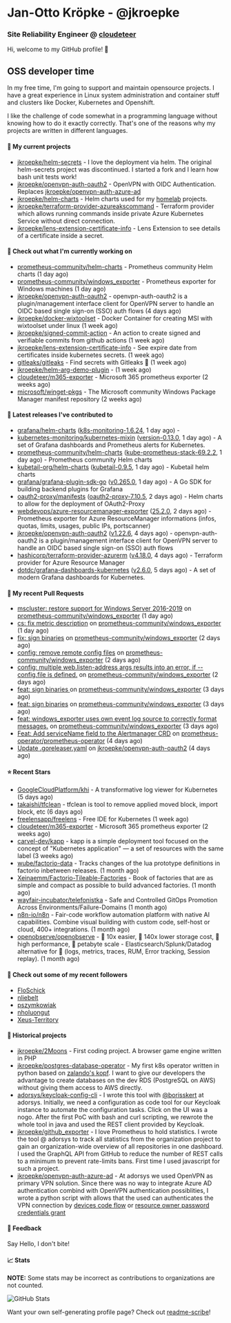 # Jan-Otto Kröpke - @jkroepke
### Site Reliability Engineer @ [cloudeteer](https://cloudeteer.de/)

Hi, welcome to my GitHub profile! 👋

## OSS developer time
In my free time, I'm going to support and maintain opensource projects. I have a great experience in Linux system administration and container stuff and clusters like Docker, Kubernetes and Openshift.

I like the challenge of code somewhat in a programming language without knowing how to do it exactly correctly. That's one of the reasons why my projects are written in different languages.

#### 🌱 My current projects
- [jkroepke/helm-secrets](https://github.com/jkroepke/helm-secrets) - I love the deployment via helm. The original helm-secrets project was discontinued. I started a fork and I learn how bash unit tests work!
- [jkroepke/openvpn-auth-oauth2](https://github.com/jkroepke/openvpn-auth-oauth2) - OpenVPN with OIDC Authentication. Replaces  [jkroepke/openvpn-auth-azure-ad](https://github.com/jkroepke/openvpn-auth-azure-ad) 
- [jkroepke/helm-charts](https://github.com/jkroepke/helm-charts) - Helm charts used for my [homelab](https://github.com/jkroepke/homelab) projects.
- [jkroepke/terraform-provider-azureakscommand](https://github.com/jkroepke/terraform-provider-azureakscommand) - Terraform provider which allows running commands inside private Azure Kubernetes Service without direct connection.
- [jkroepke/lens-extension-certificate-info](https://github.com/jkroepke/lens-extension-certificate-info) - Lens Extension to see details of a certificate inside a secret.

#### 👷 Check out what I'm currently working on

- [prometheus-community/helm-charts](https://github.com/prometheus-community/helm-charts) - Prometheus community Helm charts (1 day ago)
- [prometheus-community/windows_exporter](https://github.com/prometheus-community/windows_exporter) - Prometheus exporter for Windows machines (1 day ago)
- [jkroepke/openvpn-auth-oauth2](https://github.com/jkroepke/openvpn-auth-oauth2) - openvpn-auth-oauth2 is a plugin/management interface client for OpenVPN server to handle an OIDC based single sign-on (SSO) auth flows (4 days ago)
- [jkroepke/docker-wixtoolset](https://github.com/jkroepke/docker-wixtoolset) - Docker Container for creating MSI with wixtoolset under linux (1 week ago)
- [jkroepke/signed-commit-action](https://github.com/jkroepke/signed-commit-action) - An action to create signed and verifiable commits from github actions (1 week ago)
- [jkroepke/lens-extension-certificate-info](https://github.com/jkroepke/lens-extension-certificate-info) - See expire date from certificates inside kubernetes secrets. (1 week ago)
- [gitleaks/gitleaks](https://github.com/gitleaks/gitleaks) - Find secrets with Gitleaks 🔑 (1 week ago)
- [jkroepke/helm-arg-demo-plugin](https://github.com/jkroepke/helm-arg-demo-plugin) -  (1 week ago)
- [cloudeteer/m365-exporter](https://github.com/cloudeteer/m365-exporter) - Microsoft 365 prometheus exporter (2 weeks ago)
- [microsoft/winget-pkgs](https://github.com/microsoft/winget-pkgs) - The Microsoft community Windows Package Manager manifest repository (2 weeks ago)

#### 🔭 Latest releases I've contributed to

- [grafana/helm-charts](https://github.com/grafana/helm-charts) ([k8s-monitoring-1.6.24](https://github.com/grafana/helm-charts/releases/tag/k8s-monitoring-1.6.24), 1 day ago) - 
- [kubernetes-monitoring/kubernetes-mixin](https://github.com/kubernetes-monitoring/kubernetes-mixin) ([version-0.13.0](https://github.com/kubernetes-monitoring/kubernetes-mixin/releases/tag/version-0.13.0), 1 day ago) -  A set of Grafana dashboards and Prometheus alerts for Kubernetes.
- [prometheus-community/helm-charts](https://github.com/prometheus-community/helm-charts) ([kube-prometheus-stack-69.2.2](https://github.com/prometheus-community/helm-charts/releases/tag/kube-prometheus-stack-69.2.2), 1 day ago) - Prometheus community Helm charts
- [kubetail-org/helm-charts](https://github.com/kubetail-org/helm-charts) ([kubetail-0.9.5](https://github.com/kubetail-org/helm-charts/releases/tag/kubetail-0.9.5), 1 day ago) - Kubetail helm charts
- [grafana/grafana-plugin-sdk-go](https://github.com/grafana/grafana-plugin-sdk-go) ([v0.265.0](https://github.com/grafana/grafana-plugin-sdk-go/releases/tag/v0.265.0), 1 day ago) - A Go SDK for building backend plugins for Grafana
- [oauth2-proxy/manifests](https://github.com/oauth2-proxy/manifests) ([oauth2-proxy-7.10.5](https://github.com/oauth2-proxy/manifests/releases/tag/oauth2-proxy-7.10.5), 2 days ago) - Helm charts to allow for the deployment of OAuth2-Proxy
- [webdevops/azure-resourcemanager-exporter](https://github.com/webdevops/azure-resourcemanager-exporter) ([25.2.0](https://github.com/webdevops/azure-resourcemanager-exporter/releases/tag/25.2.0), 2 days ago) - Prometheus exporter for Azure ResourceManager informations (infos, quotas, limits, usages, public IPs, portscanner)
- [jkroepke/openvpn-auth-oauth2](https://github.com/jkroepke/openvpn-auth-oauth2) ([v1.22.6](https://github.com/jkroepke/openvpn-auth-oauth2/releases/tag/v1.22.6), 4 days ago) - openvpn-auth-oauth2 is a plugin/management interface client for OpenVPN server to handle an OIDC based single sign-on (SSO) auth flows
- [hashicorp/terraform-provider-azurerm](https://github.com/hashicorp/terraform-provider-azurerm) ([v4.18.0](https://github.com/hashicorp/terraform-provider-azurerm/releases/tag/v4.18.0), 4 days ago) - Terraform provider for Azure Resource Manager
- [dotdc/grafana-dashboards-kubernetes](https://github.com/dotdc/grafana-dashboards-kubernetes) ([v2.6.0](https://github.com/dotdc/grafana-dashboards-kubernetes/releases/tag/v2.6.0), 5 days ago) - A set of modern Grafana dashboards for Kubernetes.

#### 🔨 My recent Pull Requests

- [mscluster: restore support for Windows Server 2016-2019](https://github.com/prometheus-community/windows_exporter/pull/1882) on [prometheus-community/windows_exporter](https://github.com/prometheus-community/windows_exporter) (1 day ago)
- [cs: fix metric description](https://github.com/prometheus-community/windows_exporter/pull/1881) on [prometheus-community/windows_exporter](https://github.com/prometheus-community/windows_exporter) (1 day ago)
- [fix: sign binaries](https://github.com/prometheus-community/windows_exporter/pull/1878) on [prometheus-community/windows_exporter](https://github.com/prometheus-community/windows_exporter) (2 days ago)
- [config: remove remote config files](https://github.com/prometheus-community/windows_exporter/pull/1877) on [prometheus-community/windows_exporter](https://github.com/prometheus-community/windows_exporter) (2 days ago)
- [config: multiple web.listen-address args results into an error, if --config.file is defined.](https://github.com/prometheus-community/windows_exporter/pull/1876) on [prometheus-community/windows_exporter](https://github.com/prometheus-community/windows_exporter) (2 days ago)
- [feat: sign binaries ](https://github.com/prometheus-community/windows_exporter/pull/1875) on [prometheus-community/windows_exporter](https://github.com/prometheus-community/windows_exporter) (3 days ago)
- [feat: sign binaries](https://github.com/prometheus-community/windows_exporter/pull/1874) on [prometheus-community/windows_exporter](https://github.com/prometheus-community/windows_exporter) (3 days ago)
- [feat: windows_exporter uses own event log source to correctly format messages.](https://github.com/prometheus-community/windows_exporter/pull/1873) on [prometheus-community/windows_exporter](https://github.com/prometheus-community/windows_exporter) (3 days ago)
- [Feat: Add serviceName field to the Alertmanager CRD](https://github.com/prometheus-operator/prometheus-operator/pull/7329) on [prometheus-operator/prometheus-operator](https://github.com/prometheus-operator/prometheus-operator) (4 days ago)
- [Update .goreleaser.yaml](https://github.com/jkroepke/openvpn-auth-oauth2/pull/405) on [jkroepke/openvpn-auth-oauth2](https://github.com/jkroepke/openvpn-auth-oauth2) (4 days ago)

#### ⭐ Recent Stars

- [GoogleCloudPlatform/khi](https://github.com/GoogleCloudPlatform/khi) - A transformative log viewer for Kubernetes (5 days ago)
- [takaishi/tfclean](https://github.com/takaishi/tfclean) - tfclean is tool to remove applied moved block, import block, etc (6 days ago)
- [freelensapp/freelens](https://github.com/freelensapp/freelens) - Free IDE for Kubernetes (1 week ago)
- [cloudeteer/m365-exporter](https://github.com/cloudeteer/m365-exporter) - Microsoft 365 prometheus exporter (2 weeks ago)
- [carvel-dev/kapp](https://github.com/carvel-dev/kapp) - kapp is a simple deployment tool focused on the concept of &#34;Kubernetes application&#34; — a set of resources with the same label (3 weeks ago)
- [wube/factorio-data](https://github.com/wube/factorio-data) - Tracks changes of the lua prototype definitions in factorio inbetween releases. (1 month ago)
- [Xeinaemm/Factorio-Tileable-Factories](https://github.com/Xeinaemm/Factorio-Tileable-Factories) - Book of factories that are as simple and compact as possible to build advanced factories. (1 month ago)
- [wayfair-incubator/telefonistka](https://github.com/wayfair-incubator/telefonistka) - Safe and Controlled GitOps Promotion Across Environments/Failure-Domains (1 month ago)
- [n8n-io/n8n](https://github.com/n8n-io/n8n) - Fair-code workflow automation platform with native AI capabilities. Combine visual building with custom code, self-host or cloud, 400&#43; integrations. (1 month ago)
- [openobserve/openobserve](https://github.com/openobserve/openobserve) - 🚀 10x easier, 🚀 140x lower storage cost, 🚀 high performance,  🚀 petabyte scale - Elasticsearch/Splunk/Datadog alternative for 🚀 (logs, metrics, traces, RUM, Error tracking, Session replay). (1 month ago)

#### 👯 Check out some of my recent followers

- [FloSchick](https://github.com/FloSchick)
- [nliebelt](https://github.com/nliebelt)
- [pszymkowiak](https://github.com/pszymkowiak)
- [nholuongut](https://github.com/nholuongut)
- [Xeus-Territory](https://github.com/Xeus-Territory)

#### 📜 Historical projects
- [jkroepke/2Moons](https://github.com/jkroepke/2Moons) - First coding project. A browser game engine written in PHP
- [jkroepke/postgres-database-operator](https://github.com/jkroepke/postgres-database-operator) - My first k8s operator written in python based on [zalando's kopf](https://github.com/zalando-incubator/kopf). I want to give our developers the advantage to create databases on the dev RDS (PostgreSQL on AWS) without giving them access to AWS directly.
- [adorsys/keycloak-config-cli](https://github.com/adorsys/keycloak-config-cli) - I wrote this tool with [@borisskert](https://github.com/borisskert) at adorsys. Initially, we need a configuration as code tool for our Keycloak instance to automate the configuration tasks. Click on the UI was a nogo. After the first PoC with bash and curl scripting, we rewrote the whole tool in java and used the REST client provided by Keycloak.
- [jkroepke/github_exporter](https://github.com/jkroepke/github_exporter) - I love Prometheus to hold statistics. I wrote the tool @ adorsys to track all statistics from the organization project to gain an organization-wide overview of all repositories in one dashboard. I used the GraphQL API from GitHub to reduce the number of REST calls to a minimum to prevent rate-limits bans. First time I used javascript for such a project.
- [jkroepke/openvpn-auth-azure-ad](https://github.com/jkroepke/openvpn-auth-azure-ad) - At adorsys we used OpenVPN as primary VPN solution. Since there was no way to integrate Azure AD authentication combind with OpenVPN authentication possiblities, I wrote a python script with allows that the used can authenticates the VPN connection by [devices code flow](https://docs.microsoft.com/en-us/azure/active-directory/develop/v2-oauth2-device-code) or [resource owner password credentials grant](https://docs.microsoft.com/en-us/azure/active-directory/develop/v2-oauth-ropc)

#### 💬 Feedback

Say Hello, I don't bite!

#### 📈 Stats

**NOTE:** Some stats may be incorrect as contributions to organizations
are not counted.

![GitHub Stats](https://github-readme-stats.vercel.app/api?username=jkroepke&count_private=false&theme=tokyonight&show_icons=true)

Want your own self-generating profile page? Check out [readme-scribe](https://github.com/muesli/readme-scribe)!
